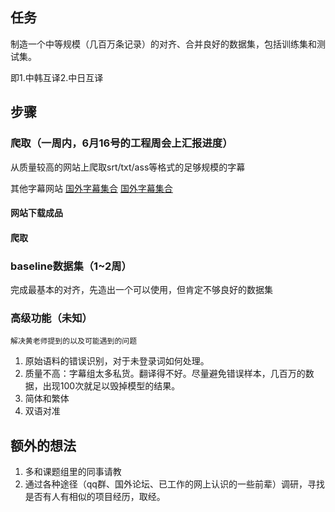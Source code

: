 ##  任务

制造一个中等规模（几百万条记录）的对齐、合并良好的数据集，包括训练集和测试集。

即1.中韩互译2.中日互译

##  步骤

###  爬取（一周内，6月16号的工程周会上汇报进度）


从质量较高的网站上爬取srt/txt/ass等格式的足够规模的字幕

其他字幕网站
[国外字幕集合](https://zhuanlan.zhihu.com/p/91690369)
[国外字幕集合](https://www.mobupdates.com/subscene/)
#### 网站下载成品

#### 爬取

###  baseline数据集（1~2周）

完成最基本的对齐，先造出一个可以使用，但肯定不够良好的数据集

###  高级功能（未知）

`解决黄老师提到的以及可能遇到的问题`

1. 原始语料的错误识别，对于未登录词如何处理。
2. 质量不高：字幕组太多私货。翻译得不好。尽量避免错误样本，几百万的数据，出现100次就足以毁掉模型的结果。
3. 简体和繁体
4. 双语对准

##  额外的想法

1. 多和课题组里的同事请教
2. 通过各种途径（qq群、国外论坛、已工作的网上认识的一些前辈）调研，寻找是否有人有相似的项目经历，取经。

